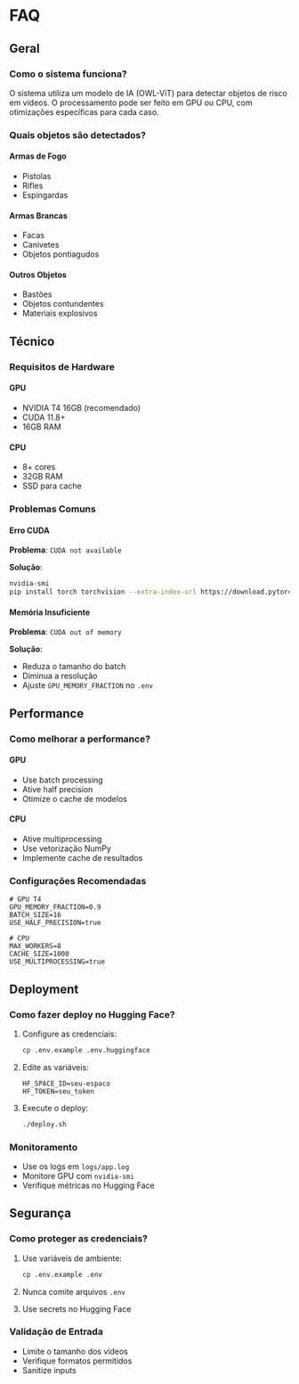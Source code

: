 # FAQ

## Geral

### Como o sistema funciona?

O sistema utiliza um modelo de IA (OWL-ViT) para detectar objetos de risco em vídeos.
O processamento pode ser feito em GPU ou CPU, com otimizações específicas para cada caso.

### Quais objetos são detectados?

#### Armas de Fogo

- Pistolas
- Rifles
- Espingardas

#### Armas Brancas

- Facas
- Canivetes
- Objetos pontiagudos

#### Outros Objetos

- Bastões
- Objetos contundentes
- Materiais explosivos

## Técnico

### Requisitos de Hardware

#### GPU

- NVIDIA T4 16GB (recomendado)
- CUDA 11.8+
- 16GB RAM

#### CPU

- 8+ cores
- 32GB RAM
- SSD para cache

### Problemas Comuns

#### Erro CUDA

**Problema**: `CUDA not available`

**Solução**:

```bash
nvidia-smi
pip install torch torchvision --extra-index-url https://download.pytorch.org/whl/cu118
```

#### Memória Insuficiente

**Problema**: `CUDA out of memory`

**Solução**:

- Reduza o tamanho do batch
- Diminua a resolução
- Ajuste `GPU_MEMORY_FRACTION` no `.env`

## Performance

### Como melhorar a performance?

#### GPU

- Use batch processing
- Ative half precision
- Otimize o cache de modelos

#### CPU

- Ative multiprocessing
- Use vetorização NumPy
- Implemente cache de resultados

### Configurações Recomendadas

```plaintext
# GPU T4
GPU_MEMORY_FRACTION=0.9
BATCH_SIZE=16
USE_HALF_PRECISION=true

# CPU
MAX_WORKERS=8
CACHE_SIZE=1000
USE_MULTIPROCESSING=true
```

## Deployment

### Como fazer deploy no Hugging Face?

1. Configure as credenciais:

    ```bash
    cp .env.example .env.huggingface
    ```

2. Edite as variáveis:

    ```plaintext
    HF_SPACE_ID=seu-espaco
    HF_TOKEN=seu_token
    ```

3. Execute o deploy:

    ```bash
    ./deploy.sh
    ```

### Monitoramento

- Use os logs em `logs/app.log`
- Monitore GPU com `nvidia-smi`
- Verifique métricas no Hugging Face

## Segurança

### Como proteger as credenciais?

1. Use variáveis de ambiente:

    ```bash
    cp .env.example .env
    ```

2. Nunca comite arquivos `.env`
3. Use secrets no Hugging Face

### Validação de Entrada

- Limite o tamanho dos vídeos
- Verifique formatos permitidos
- Sanitize inputs 